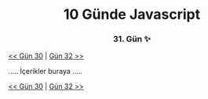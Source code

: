 <div align="center">
    <h1>10 Günde Javascript</h3>
    <h3>31. Gün ✨</h3>
</div>

[<< Gün 30](../../günler/gün-30/gun-30.md) | [Gün 32 >>](../../günler/gün-32/gun-32.md)

.....
İçerikler buraya
.....

[<< Gün 30](../../günler/gün-30/gun-30.md) | [Gün 32 >>](../../günler/gün-32/gun-32.md)